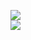 [![](https://img.shields.io/badge/Made%20With-Github%20Spray-lightgrey.svg?style=for-the-badge&logo=github)](https://github.com/Annihil/github-spray#7014)  
[![](https://i.imgur.com/2DrTn0Z.gif)](https://github.com/Annihil/github-spray)